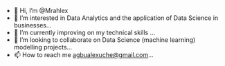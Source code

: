 - 👋 Hi, I’m @Mrahlex
- 👀 I’m interested in Data Analytics and the application of Data Science in businesses...
- 🌱 I’m currently improving on my technical skills ...
- 💞️ I’m looking to collaborate on Data Science (machine learning) modelling projects...
- 📫 How to reach me agbualexuche@gmail.com...

<!---
Mrahlex/Mrahlex is a ✨ special ✨ repository because its `README.md` (this file) appears on your GitHub profile.
You can click the Preview link to take a look at your changes.
--->
